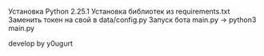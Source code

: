 Установка Python 2.25.1
Установка библиотек из requirements.txt
Заменить токен на свой в data/config.py
Запуск бота main.py -> python3 main.py

develop by y0ugurt
